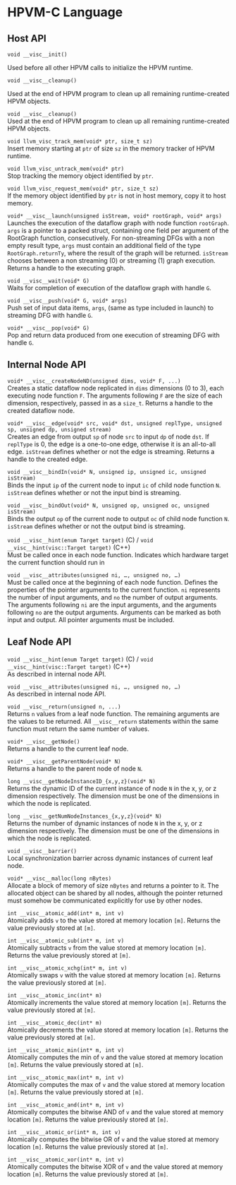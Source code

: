# HPVM-C Language

## Host API

    void __visc__init()  
Used before all other HPVM calls to initialize the HPVM runtime.

    void __visc__cleanup()
Used at the end of HPVM program to clean up all remaining runtime-created HPVM objects.

```void __visc__cleanup()```  
Used at the end of HPVM program to clean up all remaining runtime-created HPVM objects.

```void llvm_visc_track_mem(void* ptr, size_t sz)```  
Insert memory starting at ```ptr``` of size ```sz``` in the memory tracker of HPVM runtime.

```void llvm_visc_untrack_mem(void* ptr)```  
Stop tracking the memory object identified by ```ptr```.

```void llvm_visc_request_mem(void* ptr, size_t sz)```  
If the memory object identified by ```ptr``` is not in host memory, copy it to host memory.

```void* __visc__launch(unsigned isStream, void* rootGraph, void* args)```  
Launches the execution of the dataflow graph with node function ```rootGraph```. ```args``` is a pointer to a packed struct, containing one field per argument of the RootGraph function, consecutively. For non-streaming DFGs with a non empty result type, ```args``` must contain an additional field of the type ```RootGraph.returnTy```, where the result of the graph will be returned. ```isStream``` chooses between a non streaming (0) or streaming (1) graph execution. Returns a handle to the executing graph.

```void __visc__wait(void* G)```  
Waits for completion of execution of the dataflow graph with handle ```G```.

```void __visc__push(void* G, void* args)```  
Push set of input data items, ```args```, (same as type included in launch) to streaming DFG with handle ```G```.

```void* __visc__pop(void* G)```  
Pop and return data produced from one execution of streaming DFG with handle ```G```.

## Internal Node API

```void* __visc__createNodeND(unsigned dims, void* F, ...)```  
Creates a static dataflow node replicated in ```dims``` dimensions (0 to 3), each executing node function ```F```. The arguments following ```F``` are the size of each dimension, respectively, passed in as a ```size_t```. Returns a handle to the created dataflow node.

```void* __visc__edge(void* src, void* dst, unsigned replType, unsigned sp, unsigned dp, unsigned stream)```  
Creates an edge from output ```sp``` of node ```src``` to input ```dp``` of node ```dst```. If ```replType``` is 0, the edge is a one-to-one edge, otherwise it is an all-to-all edge. ```isStream``` defines whether or not the edge is streaming. Returns a handle to the created edge.

```void __visc__bindIn(void* N, unsigned ip, unsigned ic, unsigned isStream)```  
Binds the input ```ip``` of the current node to input ```ic``` of child node function ```N```. ```isStream``` defines whether or not the input bind is streaming.

```void __visc__bindOut(void* N, unsigned op, unsigned oc, unsigned isStream)```  
Binds the output ```op``` of the current node to output ```oc``` of child node function ```N```. ```isStream``` defines whether or not the output bind is streaming.

```void __visc__hint(enum Target target)``` (C\) / ```void __visc__hint(visc::Target target)``` (C++)  
Must be called once in each node function. Indicates which hardware target the current function should run in

```void __visc__attributes(unsigned ni, …, unsigned no, …)```  
Must be called once at the beginning of each node function. Defines the properties of the pointer arguments to the current function. ```ni``` represents the number of input arguments, and ```no``` the number of output arguments. The arguments following ```ni``` are the input arguments, and the arguments following ```no``` are the output arguments. Arguments can be marked as both input and output. All pointer arguments must be included.

## Leaf Node API
```void __visc__hint(enum Target target)``` (C\) / ```void __visc__hint(visc::Target target)``` (C++)  
As described in internal node API.

```void __visc__attributes(unsigned ni, …, unsigned no, …)```  
As described in internal node API.

```void __visc__return(unsigned n, ...)```  
Returns ```n``` values from a leaf node function. The remaining arguments are the values to be returned. All ```__visc__return``` statements within the same function must return the same number of values.

```void* __visc__getNode()```  
Returns a handle to the current leaf node.

```void* __visc__getParentNode(void* N)```  
Returns a handle to the parent node of node ```N```.

```long __visc__getNodeInstanceID_{x,y,z}(void* N)```  
Returns the dynamic ID of the current instance of node ```N``` in the x, y, or z dimension respectively. The dimension must be one of the dimensions in which the node is replicated.

```long __visc__getNumNodeInstances_{x,y,z}(void* N)```  
Returns the number of dynamic instances of node ```N``` in the x, y, or z dimension respectively. The dimension must be one of the dimensions in which the node is replicated.

```void __visc__barrier()```  
Local synchronization barrier across dynamic instances of current leaf node.

```void* __visc__malloc(long nBytes)```  
Allocate a block of memory of size ```nBytes``` and returns a pointer to it. The allocated object can be shared by all nodes, although the pointer returned must somehow be communicated explicitly for use by other nodes.

```int __visc__atomic_add(int* m, int v)```  
Atomically adds ```v``` to the value stored at memory location ```[m]```. Returns the value previously stored at ```[m]```.

```int __visc__atomic_sub(int* m, int v)```  
Atomically subtracts ```v``` from the value stored at memory location ```[m]```. Returns the value previously stored at ```[m]```.

```int __visc__atomic_xchg(int* m, int v)```  
Atomically swaps ```v``` with the value stored at memory location ```[m]```. Returns the value previously stored at ```[m]```.

```int __visc__atomic_inc(int* m)```  
Atomically increments the value stored at memory location ```[m]```. Returns the value previously stored at ```[m]```.

```int __visc__atomic_dec(int* m)```  
Atomically decrements the value stored at memory location ```[m]```. Returns the value previously stored at ```[m]```.

```int __visc__atomic_min(int* m, int v)```  
Atomically computes the min of ```v``` and the value stored at memory location ```[m]```. Returns the value previously stored at ```[m]```.

```int __visc__atomic_max(int* m, int v)```  
Atomically computes the max of ```v``` and the value stored at memory location ```[m]```. Returns the value previously stored at ```[m]```.

```int __visc__atomic_and(int* m, int v)```  
Atomically computes the bitwise AND of ```v``` and the value stored at memory location ```[m]```. Returns the value previously stored at ```[m]```.

```int __visc__atomic_or(int* m, int v)```  
Atomically computes the bitwise OR of ```v``` and the value stored at memory location ```[m]```. Returns the value previously stored at ```[m]```.

```int __visc__atomic_xor(int* m, int v)```  
Atomically computes the bitwise XOR of ```v``` and the value stored at memory location ```[m]```. Returns the value previously stored at ```[m]```.

